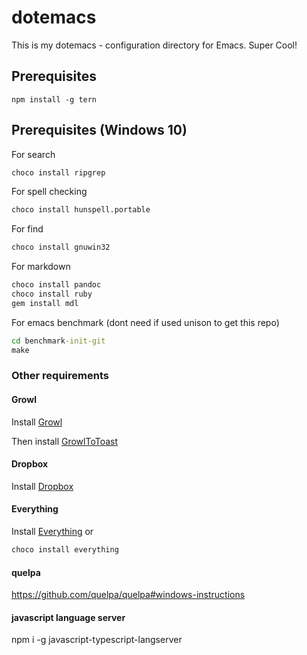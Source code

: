 # dotemacs

This is my dotemacs - configuration directory for Emacs. Super Cool!

## Prerequisites

```
npm install -g tern
```

## Prerequisites (Windows 10)

For search

```bat
choco install ripgrep
```

For spell checking

```bat
choco install hunspell.portable
```

For find

```bat
choco install gnuwin32
```

For markdown

```bat
choco install pandoc
choco install ruby
gem install mdl
```

For emacs benchmark (dont need if used unison to get this repo)

```bat
cd benchmark-init-git
make
```

### Other requirements

#### Growl

Install [Growl](http://www.growlforwindows.com)

Then install [GrowlToToast](https://github.com/BobVul/GrowlToToast)

#### Dropbox

Install [Dropbox](http://www.dropbox.com)

#### Everything

Install [Everything](https://www.voidtools.com/ru-ru/) or

```bat
choco install everything
```

#### quelpa

https://github.com/quelpa/quelpa#windows-instructions

#### javascript language server

npm i -g javascript-typescript-langserver

<!-- #### all-the-icons -->

<!-- ``` -->
<!-- M-x all-the-icons-install-fonts -->
<!-- ``` -->
